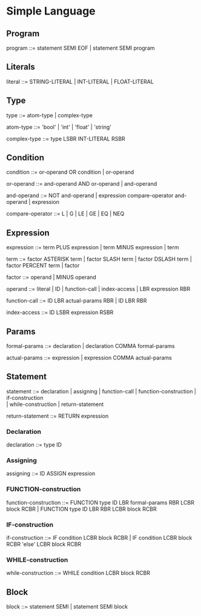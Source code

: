 # Simple Language

## Program
<!--
Программа - это последовательность инструкций,
оканчивающаяся концом файла EOF.
После каждой инструкции стоит ';'
 -->
program         ::= statement SEMI EOF 
                |   statement SEMI program

## Literals
<!-- 
Это подмножество токенов лексера, они описаны в tokens.md
 -->
literal         ::= STRING-LITERAL 
                | INT-LITERAL
                | FLOAT-LITERAL
<!-- 
Кроме них в tokens.md описаны и прочие токены лексера.
В этом файле они записаны капсом.
 -->

## Type
<!-- 
Тип переменной может быть "атомарным" и "сложным".
 -->
type            ::= atom-type
                | complex-type

<!-- 
"Атомарные" типы приведены ниже.
К переменным такого типа не может применяться
операция обращения по индексу.
 -->
atom-type       ::= 'bool'
                |   'int'
                |   'float'
                |   'string'

<!-- 
"Сложные" типы служат для создания массивов и
образуются из "атомарных" как показано ниже.
 -->
complex-type    ::= type LSBR INT-LITERAL RSBR

## Condition
<!--
Грамматика условий отражает приоритет операций.
1. арифметические
2. сравнения (> < == ...)
3. not
4. and
5. or
 -->
condition       ::= or-operand OR condition 
                | or-operand  

or-operand      ::= and-operand AND or-operand
                | and-operand

and-operand     ::= NOT and-operand
                | expression compare-operator and-operand
                | expression

compare-operator ::= L | G | LE | GE | EQ | NEQ

## Expression
<!-- 
Грамматика выражений отражает приоритет
арифметических операций.
1. Скобки
2. Унарный минус
3. Умножение, деление, остаток
4. Сложение, вычитание
 -->
expression      ::= term PLUS expression
                | term MINUS expression
                | term

term            ::= factor ASTERISK term
                | factor SLASH term
                | factor DSLASH term
                | factor PERCENT term
                | factor

factor          ::= operand
                | MINUS operand

operand         ::= literal 
                | ID
                | function-call
                | index-access
                | LBR expression RBR

function-call   ::= ID LBR actual-params RBR
                | ID LBR RBR

index-access    ::= ID LSBR expression RSBR

## Params
<!-- 
Параметры при объявлении функции и при её вызове
соответственно делятся на формальные и фактические.
Формальные параметры - это последовательность объявлений
переменных, а фактические - это последовательность
выражений.
 -->
formal-params   ::= declaration 
                | declaration COMMA formal-params

actual-params   ::= expression
                | expression COMMA actual-params

## Statement
<!-- 
Инструкцией может быть:
объявление переменной, присваивание значения переменной,
объявление функции, ветвление, цикл.
 -->
statement       ::= declaration 
                | assigning
                | function-call
                | function-construction 
                | if-construction  
                | while-construction
                | return-statement

return-statement    ::= RETURN expression 

### Declaration
<!-- 
Для объявления переменной 
указывается её тип и идентификатор.
 -->
declaration     ::= type ID

### Assigning
<!-- 
Переменной присваивается значение некоторого выражения.
 -->
assigning       ::= ID ASSIGN expression

### FUNCTION-construction
<!-- 
Функция объявляется с использованием ключевого слова
'function', указанием типа возвращаемого значения,
формальных параметров, её идентификатора и тела.
 -->
function-construction   ::= FUNCTION type ID LBR formal-params RBR LCBR block RCBR
                        | FUNCTION type ID LBR RBR LCBR block RCBR

### IF-construction

if-construction ::= IF condition LCBR block RCBR
                | IF condition LCBR block RCBR 'else' LCBR block RCBR 

### WHILE-construction

while-construction ::= WHILE condition LCBR block RCBR

## Block

block           ::= statement SEMI 
                | statement SEMI block 
                